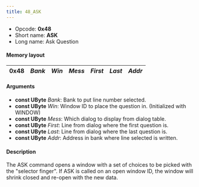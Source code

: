 ```yaml
---
title: 48_ASK
---
```


- Opcode: **0x48**
- Short name: **ASK**
- Long name: Ask Question

#### Memory layout

| 0x48 | *Bank* | *Win* | *Mess* | *First* | *Last* | *Addr* |
|------|--------|-------|--------|---------|--------|--------|

#### Arguments

- **const UByte** *Bank*: Bank to put line number selected.
- **const UByte** *Win*: Window ID to place the question in. (Initialized with WINDOW)
- **const UByte** *Mess*: Which dialog to display from dialog table.
- **const UByte** *First*: Line from dialog where the first question is.
- **const UByte** *Last*: Line from dialog where the last question is.
- **const UByte** *Addr*: Address in bank where line selected is written.

#### Description

The ASK command opens a window with a set of choices to be picked with the "selector finger". If ASK is called on an open window ID, the window will shrink closed and re-open with the new data.
